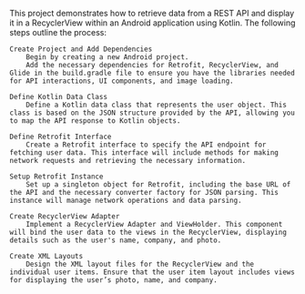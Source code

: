 This project demonstrates how to retrieve data from a REST API and display it in a RecyclerView within an Android application using Kotlin. The following steps outline the process:

    Create Project and Add Dependencies
        Begin by creating a new Android project.
        Add the necessary dependencies for Retrofit, RecyclerView, and Glide in the build.gradle file to ensure you have the libraries needed for API interactions, UI components, and image loading.

    Define Kotlin Data Class
        Define a Kotlin data class that represents the user object. This class is based on the JSON structure provided by the API, allowing you to map the API response to Kotlin objects.

    Define Retrofit Interface
        Create a Retrofit interface to specify the API endpoint for fetching user data. This interface will include methods for making network requests and retrieving the necessary information.

    Setup Retrofit Instance
        Set up a singleton object for Retrofit, including the base URL of the API and the necessary converter factory for JSON parsing. This instance will manage network operations and data parsing.

    Create RecyclerView Adapter
        Implement a RecyclerView Adapter and ViewHolder. This component will bind the user data to the views in the RecyclerView, displaying details such as the user's name, company, and photo.

    Create XML Layouts
        Design the XML layout files for the RecyclerView and the individual user items. Ensure that the user item layout includes views for displaying the user’s photo, name, and company.
